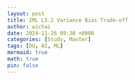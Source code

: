 ```yaml
---
layout: post
title: IML L5.2 Variance Bias Trade-off
author: wichai
date: 2024-11-26 09:30 +0000 
categories: [Study, Master]
tags: [DU, AI, ML]
mermaid: true
math: true
pin: false
---
```





